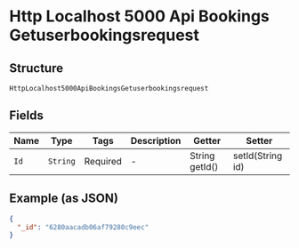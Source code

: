 
# Http Localhost 5000 Api Bookings Getuserbookingsrequest

## Structure

`HttpLocalhost5000ApiBookingsGetuserbookingsrequest`

## Fields

| Name | Type | Tags | Description | Getter | Setter |
|  --- | --- | --- | --- | --- | --- |
| `Id` | `String` | Required | - | String getId() | setId(String id) |

## Example (as JSON)

```json
{
  "_id": "6280aacadb06af79280c9eec"
}
```

